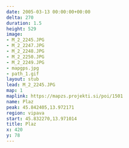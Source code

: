 ```yaml
---
date: 2005-03-13 00:00:00+00:00
delta: 270
duration: 1.5
height: 529
image:
- M_2_2245.JPG
- M_2_2247.JPG
- M_2_2248.JPG
- M_2_2250.JPG
- M_2_2249.JPG
- mapgps.jpg
- path_1.gif
layout: stub
lead: M_2_2245.JPG
map: 1
maplink: https://mapzs.projekti.si/poi/1501
name: Plaz
peak: 45.842405,13.972171
region: vipava
start: 45.832270,13.971014
title: Plaz
x: 420
y: 78
---
```

